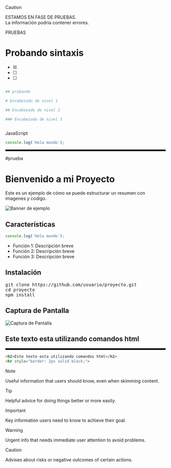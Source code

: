 > [!CAUTION]
> ESTAMOS EN FASE DE PRUEBAS.  
> La información podria contener errores.
>
>
>    PRUEBAS
>
> 

# Probando sintaxis

- [x] 
- [ ] 
- [ ] 

```bash

## probando

# Encabezado de nivel 1

## Encabezado de nivel 2

### Encabezado de nivel 3



```
JavaScript
```javascript
console.log('Hola mundo');

```

<hr style="border: 2px solid black;">

#prueba

<h1>Bienvenido a mi Proyecto</h1>
<p>Este es un ejemplo de cómo se puede estructurar un resumen con imagenes y codigo.</p>

<img src="https://via.placeholder.com/800x200" alt="Banner de ejemplo" />

<h2>Características</h2>

```javascript
console.log('Hola mundo');

```
<ul>
    <li>Función 1: Descripción breve</li>
    <li>Función 2: Descripción breve</li>
    <li>Función 3: Descripción breve</li>
</ul>

<h2>Instalación</h2>
<pre>
git clone https://github.com/usuario/proyecto.git
cd proyecto
npm install
</pre>

<h2>Captura de Pantalla</h2>
<img src="https://via.placeholder.com/600x400" alt="Captura de Pantalla">

<h2>Este texto esta utilizando comandos html</h2>
<hr style="border: 2px solid black;">

```html
<h2>Este texto esta utilizando comandos html</h2>
<hr style="border: 2px solid black;">
```

> [!NOTE]
> Useful information that users should know, even when skimming content.

> [!TIP]
> Helpful advice for doing things better or more easily.

> [!IMPORTANT]
> Key information users need to know to achieve their goal.

> [!WARNING]
> Urgent info that needs immediate user attention to avoid problems.

> [!CAUTION]
> Advises about risks or negative outcomes of certain actions.

